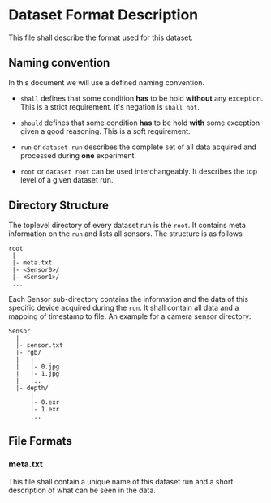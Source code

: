 # Dataset Format Description
This file shall describe the format used for this dataset. 

## Naming convention
In this document we will use a defined naming convention.

- `shall` defines that some condition **has** to be hold **without** any exception.
This is a strict requirement.
It's negation is `shall not`.

- `should` defines that some condition **has** to be hold **with** some exception given a good reasoning. 
This is a soft requirement.

- `run` or `dataset run` describes the complete set of all data acquired and processed during **one** experiment.

- `root` or `dataset root` can be used interchangeably.
It describes the top level of a given dataset run. 


## Directory Structure
The toplevel directory of every dataset run is the `root`.
It contains meta information on the `run` and lists all sensors.
The structure is as follows
```text
root
 |
 |- meta.txt
 |- <Sensor0>/
 |- <Sensor1>/
 ...
```

Each Sensor sub-directory contains the information and the data of this specific device acquired during the `run`.
It shall contain all data and a mapping of timestamp to file.
An example for a camera sensor directory:
```text
Sensor
  |
  |- sensor.txt
  |- rgb/
  |   |
  |   |- 0.jpg
  |   |- 1.jpg
  |   ...
  |- depth/
      |
      |- 0.exr
      |- 1.exr
      ...
```

## File Formats

### meta.txt
This file shall contain a unique name of this dataset run and a short description of what can be seen in the data.

